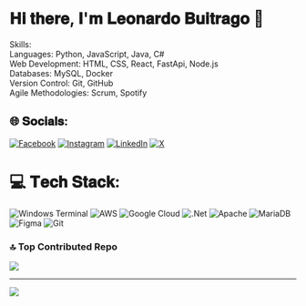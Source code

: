 # 𝐇𝐢 𝐭𝐡𝐞𝐫𝐞, 𝐈'𝐦 𝐋𝐞𝐨𝐧𝐚𝐫𝐝𝐨 𝐁𝐮𝐢𝐭𝐫𝐚𝐠𝐨 👋
Skills:<br>Languages: Python, JavaScript, Java, C#<br>Web Development: HTML, CSS, React, FastApi, Node.js<br>Databases: MySQL, Docker<br>Version Control: Git, GitHub<br>Agile Methodologies: Scrum, Spotify


## 🌐 𝐒𝐨𝐜𝐢𝐚𝐥𝐬:
[![Facebook](https://img.shields.io/badge/Facebook-%231877F2.svg?logo=Facebook&logoColor=white)](https://www.facebook.com/JeissonLeonardoBuitrago?mibextid=ZbWKwL) [![Instagram](https://img.shields.io/badge/Instagram-%23E4405F.svg?logo=Instagram&logoColor=white)](https://instagram.com/https://www.instagram.com/jeisson_leonardo_/) [![LinkedIn](https://img.shields.io/badge/LinkedIn-%230077B5.svg?logo=linkedin&logoColor=white)](https://linkedin.com/in/www.linkedin.com/in/jeisson-leonardo-buitrago-5a9189291) [![X](https://img.shields.io/badge/X-black.svg?logo=X&logoColor=white)](https://x.com/https://twitter.com/iAmLeo_26) 

# 💻 𝐓𝐞𝐜𝐡 𝐒𝐭𝐚𝐜𝐤:
![Windows Terminal](https://img.shields.io/badge/Windows%20Terminal-%234D4D4D.svg?style=for-the-badge&logo=windows-terminal&logoColor=white) ![AWS](https://img.shields.io/badge/AWS-%23FF9900.svg?style=for-the-badge&logo=amazon-aws&logoColor=white) ![Google Cloud](https://img.shields.io/badge/GoogleCloud-%234285F4.svg?style=for-the-badge&logo=google-cloud&logoColor=white) ![.Net](https://img.shields.io/badge/.NET-5C2D91?style=for-the-badge&logo=.net&logoColor=white)  ![Apache](https://img.shields.io/badge/apache-%23D42029.svg?style=for-the-badge&logo=apache&logoColor=white) ![MariaDB](https://img.shields.io/badge/MariaDB-003545?style=for-the-badge&logo=mariadb&logoColor=white) ![Figma](https://img.shields.io/badge/figma-%23F24E1E.svg?style=for-the-badge&logo=figma&logoColor=white) ![Git](https://img.shields.io/badge/git-%23F05033.svg?style=for-the-badge&logo=git&logoColor=white)

### 🔝 Top Contributed Repo
![](https://github-contributor-stats.vercel.app/api?username=LeonardoB2608&limit=5&theme=dark&combine_all_yearly_contributions=true)

---
[![](https://visitcount.itsvg.in/api?id=LeonardoB2608&icon=0&color=0)](https://visitcount.itsvg.in)

<!-- Proudly created with GPRM ( https://gprm.itsvg.in ) -->
